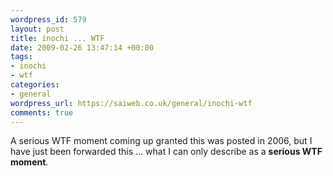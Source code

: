 ```yaml
--- 
wordpress_id: 579
layout: post
title: inochi ... WTF
date: 2009-02-26 13:47:14 +00:00
tags: 
- inochi
- wtf
categories: 
- general
wordpress_url: https://saiweb.co.uk/general/inochi-wtf
comments: true
---
```

A serious WTF moment coming up granted this was posted in 2006, but I have just been forwarded this ... what I can only describe as a <strong>serious WTF moment</strong>.

<object width="425" height="344"><param name="movie" value="https://www.youtube.com/v/ZagGfBC7wPU&hl=en&fs=1"></param><param name="allowFullScreen" value="true"></param><param name="allowscriptaccess" value="always"></param><embed src="https://www.youtube.com/v/ZagGfBC7wPU&hl=en&fs=1" type="application/x-shockwave-flash" allowscriptaccess="always" allowfullscreen="true" width="425" height="344"></embed></object>

